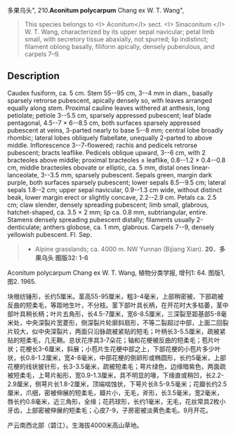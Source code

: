多果乌头",
210.**Aconitum polycarpum** Chang ex W. T. Wang",

> This species belongs to &lt;I&gt; Aconitum&lt;/I&gt; sect. &lt;I&gt; Sinaconitum &lt;/I&gt; W. T. Wang, characterized by its upper sepal navicular; petal limb small, with secretory tissue abaxially, not spurred; lip indistinct; filament oblong basally, filiform apically, densely puberulous, and carpels 7–9.

## Description
Caudex fusiform, ca. 5 cm. Stem 55--95 cm, 3--4 mm in diam., basally sparsely retrorse pubescent, apically densely so, with leaves arranged equally along stem. Proximal cauline leaves withered at anthesis, long petiolate; petiole 3--5.5 cm, sparsely appressed pubescent; leaf blade pentagonal, 4.5--7 × 6--8.5 cm, both surfaces sparsely appressed pubescent at veins, 3-parted nearly to base 5--8 mm; central lobe broadly rhombic; lateral lobes obliquely flabellate, unequally 2-parted to above middle. Inflorescence 3--7-flowered; rachis and pedicels retrorse pubescent; bracts leaflike. Pedicels oblique upward, 3--6 cm, with 2 bracteoles above middle; proximal bracteoles ± leaflike, 0.8--1.2 × 0.4--0.8 cm, middle bracteoles obovate or elliptic, ca. 5 mm, distal ones linear-lanceolate, 3--3.5 mm, sparsely pubescent. Sepals green, margin dark purple, both surfaces sparsely pubescent; lower sepals 8.5--9.5 cm; lateral sepals 1.8--2 cm; upper sepal navicular, 0.9--1.3 cm wide, without distinct beak, lower margin erect or slightly concave, 2.2--2.9 cm. Petals ca. 2.5 cm; claw slender, densely spreading pubescent; limb small, glabrous, hatchet-shaped, ca. 3.5 × 2 mm; lip ca. 0.8 mm, subtriangular, entire. Stamens densely spreading pubescent distally; filaments usually 2-denticulate; anthers globose, ca. 1 mm, glabrous. Carpels 7--9, densely yellowish pubescent. Fl. Sep.

> * Alpine grasslands; ca. 4000 m. NW Yunnan (Bijiang Xian).
**20．多果乌头 图版32: 1-6**

Aconitum polycarpum Chang ex W. T. Wang, 植物分类学报, 增刊1: 64. 图版1, 图2. 1965.

块根纺锤形，长约5厘米。茎高55-95厘米，粗3-4毫米，上部稍密被、下部疏被反曲的短柔毛，等距地生叶，不分枝。茎下部叶具长柄，在开花时大多枯萎，茎中部叶具稍长柄；叶片五角形，长4.5-7厘米，宽6-8.5厘米，三深裂至距基部5-8毫米处，中央深裂片宽菱形，侧深裂片轮廓斜扇形，不等二裂超过中部，上面二回裂片较大，似中央深裂片，两面只沿脉疏被紧贴的短毛；叶柄长3-5.5厘米，疏被紧贴的短柔毛，几无鞘。总状花序具3-7朵花；轴和花梗被反曲的短柔毛；苞片叶状；花梗长3-6厘米，斜展；小苞片生花梗中部之上，下部花梗的小苞片多少叶状，长0.8-1.2厘米，宽4-8毫米，中部花梗的倒卵形或椭圆形，长约5毫米，上部花梗的线状披针形，长3-3.5毫米，疏被短柔毛；萼片绿色，边缘暗紫色，两面疏被短柔毛，上萼片船形，宽0.9-1.3厘米，具不明显的喙，下缘直或稍凹，长2.2-2.9厘米，侧萼片长1.8-2厘米，顶端啮蚀状，下萼片长8.5-9.5毫米；花瓣长约2.5厘米，爪细，密被伸展的短柔毛，瓣片小，无毛，斧形，长3.5毫米，宽2毫米，唇长约0.8毫米，近三角形，全缘；花药球形，长约1毫米，无毛，花丝常具2枚小牙齿，上部密被伸展的短柔毛；心皮7-9，子房密被淡黄色柔毛。9月开花。

产云南西北部（碧江）。生海拔4000米高山草地。
